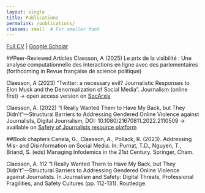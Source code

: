 ```yaml
---
layout: single
title: Publications
permalink: /publications/
classes: small  # For smaller font
---
```

[Full CV](../assets/cv.pdf) | [Google Scholar]([https://scholar.google.com/citations?user=lYqPQXMAAAAJ](https://scholar.google.com/citations?user=lYqPQXMAAAAJ&hl=sv&oi=ao))

##Peer-Reviewed Articles
Claesson, A (2025) Le prix de la visibilité : Une analyse computationnelle des interactions en ligne avec des parlementaires (forthcoming in Revue française de science politique)


Claesson, A (2023) “Twitter: a necessary evil? Journalistic Responses to Elon Musk and the Denormalization of Social Media”. Journalism (online first)
-> open access version on [SocArxiv](https://osf.io/preprints/socarxiv/b54at_v1)

Claesson, A. (2022) “I Really Wanted Them to Have My Back, but They Didn’t”—Structural Barriers to Addressing Gendered Online Violence against Journalists, Digital Journalism, DOI: 10.1080/21670811.2022.2110509
-> available on [Safety of Journalists resource platform](https://safetyofjournalists.org/academic-research/i-really-wanted-them-to-have-my-back-but-they-didn-t-structural-barriers-to-addressing-gendered-online-violence-against-journalists)


##Book chapters
Canela, G., Claesson, A., Pollack, R. (2023). Addressing Mis- and Disinformation on Social Media. In: Purnat, T.D., Nguyen, T., Briand, S. (eds) Managing Infodemics in the 21st Century. Springer, Cham.

Claesson, A. 112 “I Really Wanted Them to Have My Back, but They Didn't”—Structural Barriers to Addressing Gendered Online Violence against Journalists. In Journalism and Safety: Digital Threats, Professional Fragilities, and Safety Cultures (pp. 112-131). Routledge.
